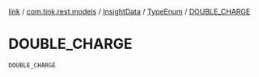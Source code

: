 [link](../../../index.md) / [com.tink.rest.models](../../index.md) / [InsightData](../index.md) / [TypeEnum](index.md) / [DOUBLE_CHARGE](./-d-o-u-b-l-e_-c-h-a-r-g-e.md)

# DOUBLE_CHARGE

`DOUBLE_CHARGE`
